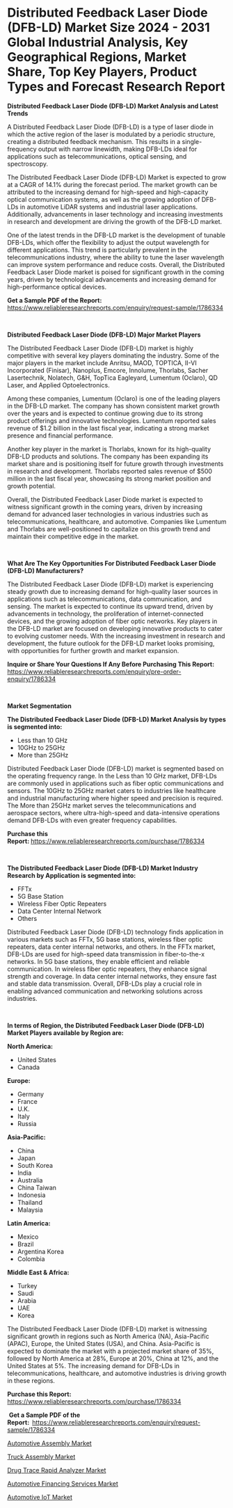 <p><h1>Distributed Feedback Laser Diode (DFB-LD) Market Size 2024 - 2031 Global Industrial Analysis, Key Geographical Regions, Market Share, Top Key Players, Product Types and Forecast Research Report</h1></p><p><strong>Distributed Feedback Laser Diode (DFB-LD) Market Analysis and Latest Trends</strong></p>
<p><p>A Distributed Feedback Laser Diode (DFB-LD) is a type of laser diode in which the active region of the laser is modulated by a periodic structure, creating a distributed feedback mechanism. This results in a single-frequency output with narrow linewidth, making DFB-LDs ideal for applications such as telecommunications, optical sensing, and spectroscopy.</p><p>The Distributed Feedback Laser Diode (DFB-LD) Market is expected to grow at a CAGR of 14.1% during the forecast period. The market growth can be attributed to the increasing demand for high-speed and high-capacity optical communication systems, as well as the growing adoption of DFB-LDs in automotive LiDAR systems and industrial laser applications. Additionally, advancements in laser technology and increasing investments in research and development are driving the growth of the DFB-LD market.</p><p>One of the latest trends in the DFB-LD market is the development of tunable DFB-LDs, which offer the flexibility to adjust the output wavelength for different applications. This trend is particularly prevalent in the telecommunications industry, where the ability to tune the laser wavelength can improve system performance and reduce costs. Overall, the Distributed Feedback Laser Diode market is poised for significant growth in the coming years, driven by technological advancements and increasing demand for high-performance optical devices.</p></p>
<p><strong>Get a Sample PDF of the Report:&nbsp;</strong> <a href="https://www.reliableresearchreports.com/enquiry/request-sample/1786334">https://www.reliableresearchreports.com/enquiry/request-sample/1786334</a></p>
<p>&nbsp;</p>
<p><strong>Distributed Feedback Laser Diode (DFB-LD) Major Market Players</strong></p>
<p><p>The Distributed Feedback Laser Diode (DFB-LD) market is highly competitive with several key players dominating the industry. Some of the major players in the market include Anritsu, MAOD, TOPTICA, II-VI Incorporated (Finisar), Nanoplus, Emcore, Innolume, Thorlabs, Sacher Lasertechnik, Nolatech, G&H, TopTica Eagleyard, Lumentum (Oclaro), QD Laser, and Applied Optoelectronics.</p><p>Among these companies, Lumentum (Oclaro) is one of the leading players in the DFB-LD market. The company has shown consistent market growth over the years and is expected to continue growing due to its strong product offerings and innovative technologies. Lumentum reported sales revenue of $1.2 billion in the last fiscal year, indicating a strong market presence and financial performance.</p><p>Another key player in the market is Thorlabs, known for its high-quality DFB-LD products and solutions. The company has been expanding its market share and is positioning itself for future growth through investments in research and development. Thorlabs reported sales revenue of $500 million in the last fiscal year, showcasing its strong market position and growth potential.</p><p>Overall, the Distributed Feedback Laser Diode market is expected to witness significant growth in the coming years, driven by increasing demand for advanced laser technologies in various industries such as telecommunications, healthcare, and automotive. Companies like Lumentum and Thorlabs are well-positioned to capitalize on this growth trend and maintain their competitive edge in the market.</p></p>
<p>&nbsp;</p>
<p><strong>What Are The Key Opportunities For Distributed Feedback Laser Diode (DFB-LD) Manufacturers?</strong></p>
<p><p>The Distributed Feedback Laser Diode (DFB-LD) market is experiencing steady growth due to increasing demand for high-quality laser sources in applications such as telecommunications, data communication, and sensing. The market is expected to continue its upward trend, driven by advancements in technology, the proliferation of internet-connected devices, and the growing adoption of fiber optic networks. Key players in the DFB-LD market are focused on developing innovative products to cater to evolving customer needs. With the increasing investment in research and development, the future outlook for the DFB-LD market looks promising, with opportunities for further growth and market expansion.</p></p>
<p><strong>Inquire or Share Your Questions If Any Before Purchasing This Report:</strong> <a href="https://www.reliableresearchreports.com/enquiry/pre-order-enquiry/1786334">https://www.reliableresearchreports.com/enquiry/pre-order-enquiry/1786334</a></p>
<p>&nbsp;</p>
<p><strong>Market Segmentation</strong></p>
<p><strong>The Distributed Feedback Laser Diode (DFB-LD) Market Analysis by types is segmented into:</strong></p>
<p><ul><li>Less than 10 GHz</li><li>10GHz to 25GHz</li><li>More than 25GHz</li></ul></p>
<p><p>Distributed Feedback Laser Diode (DFB-LD) market is segmented based on the operating frequency range. In the Less than 10 GHz market, DFB-LDs are commonly used in applications such as fiber optic communications and sensors. The 10GHz to 25GHz market caters to industries like healthcare and industrial manufacturing where higher speed and precision is required. The More than 25GHz market serves the telecommunications and aerospace sectors, where ultra-high-speed and data-intensive operations demand DFB-LDs with even greater frequency capabilities.</p></p>
<p><strong>Purchase this Report:&nbsp;</strong><a href="https://www.reliableresearchreports.com/purchase/1786334">https://www.reliableresearchreports.com/purchase/1786334</a></p>
<p>&nbsp;</p>
<p><strong>The Distributed Feedback Laser Diode (DFB-LD) Market Industry Research by Application is segmented into:</strong></p>
<p><ul><li>FFTx</li><li>5G Base Station</li><li>Wireless Fiber Optic Repeaters</li><li>Data Center Internal Network</li><li>Others</li></ul></p>
<p><p>Distributed Feedback Laser Diode (DFB-LD) technology finds application in various markets such as FFTx, 5G base stations, wireless fiber optic repeaters, data center internal networks, and others. In the FFTx market, DFB-LDs are used for high-speed data transmission in fiber-to-the-x networks. In 5G base stations, they enable efficient and reliable communication. In wireless fiber optic repeaters, they enhance signal strength and coverage. In data center internal networks, they ensure fast and stable data transmission. Overall, DFB-LDs play a crucial role in enabling advanced communication and networking solutions across industries.</p></p>
<p>&nbsp;</p>
<p><strong>In terms of Region, the Distributed Feedback Laser Diode (DFB-LD) Market Players available by Region are:</strong></p>
<p>
    <p> <strong> North America: </strong>
        <ul>
            <li>United States</li>
            <li>Canada</li>
        </ul>
        </p> 
    <p> <strong> Europe: </strong>
        <ul>
            <li>Germany</li>
            <li>France</li>
            <li>U.K.</li>
            <li>Italy</li>
            <li>Russia</li>
        </ul>
        </p> 
    <p> <strong> Asia-Pacific: </strong>
        <ul>
            <li>China</li>
            <li>Japan</li>
            <li>South Korea</li>
            <li>India</li>
            <li>Australia</li>
            <li>China Taiwan</li>
            <li>Indonesia</li>
            <li>Thailand</li>
            <li>Malaysia</li>
        </ul>
        </p> 
    <p> <strong> Latin America: </strong>
        <ul>
            <li>Mexico</li>
            <li>Brazil</li>
            <li>Argentina Korea</li>
            <li>Colombia</li>
        </ul>
        </p> 
    <p> <strong> Middle East & Africa: </strong>
        <ul>
            <li>Turkey</li>
            <li>Saudi</li>
            <li>Arabia</li>
            <li>UAE</li>
            <li>Korea</li>
        </ul>
    </p>
    </p>
<p><p>The Distributed Feedback Laser Diode (DFB-LD) market is witnessing significant growth in regions such as North America (NA), Asia-Pacific (APAC), Europe, the United States (USA), and China. Asia-Pacific is expected to dominate the market with a projected market share of 35%, followed by North America at 28%, Europe at 20%, China at 12%, and the United States at 5%. The increasing demand for DFB-LDs in telecommunications, healthcare, and automotive industries is driving growth in these regions.</p></p>
<p><strong>Purchase this Report: </strong><a href="https://www.reliableresearchreports.com/purchase/1786334">https://www.reliableresearchreports.com/purchase/1786334</a></p>
<p>&nbsp;<strong>Get a Sample PDF of the Report:&nbsp;&nbsp;</strong><a href="https://www.reliableresearchreports.com/enquiry/request-sample/1786334">https://www.reliableresearchreports.com/enquiry/request-sample/1786334</a></p>
<p><strong></strong></p>
<p><p><a href="https://medium.com/@anamariaagolli86/automotive-assembly-market-analysis-and-sze-forecasted-for-period-from-2024-to-2031-949a8039cecb">Automotive Assembly Market</a></p><p><a href="https://medium.com/@anamariaagolli86/truck-assembly-market-furnishes-information-on-market-share-market-trends-and-market-growth-4b7a404cd5f4">Truck Assembly Market</a></p><p><a href="https://github.com/moyahfrancoestellec51j635wcx/Market-Research-Report-List-1/blob/main/drug-trace-rapid-analyzer-market.md">Drug Trace Rapid Analyzer Market</a></p><p><a href="https://medium.com/@anamariaagolli86/automotive-financing-services-market-trends-and-market-analysis-forecasted-for-period-2024-2031-f03b74860560">Automotive Financing Services Market</a></p><p><a href="https://medium.com/@deniseharvey70/automotive-iot-market-trends-forecast-and-competitive-analysis-to-2031-4e91ea57eb66">Automotive IoT Market</a></p></p>